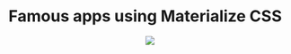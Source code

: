 # Famous apps using Materialize CSS
<p align="center">
  <img src="https://github.com/Marcos-Costa/famous-apps-using-materialize/blob/master/screenshots/whatsapp-boilerplate.png"/>
</p>
